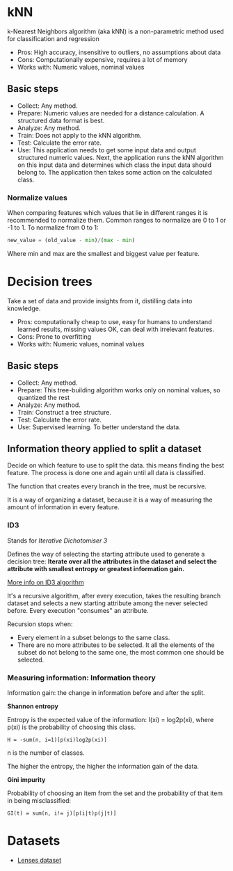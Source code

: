 # kNN
k-Nearest Neighbors algorithm (aka kNN) is a non-parametric method used for classification and regression

* Pros: High accuracy, insensitive to outliers, no assumptions about data 
* Cons: Computationally expensive, requires a lot of memory
* Works with: Numeric values, nominal values

## Basic steps

* Collect: Any method.
* Prepare: Numeric values are needed for a distance calculation. A structured data format is best.
* Analyze: Any method.
* Train: Does not apply to the kNN algorithm.
* Test: Calculate the error rate.
* Use: This application needs to get some input data and output structured numeric values. 
Next, the application runs the kNN algorithm on this input data and determines which class the 
input data should belong to. The application then takes some action on the calculated class.

### Normalize values
When comparing features which values that lie in different ranges it is recommended to normalize them. 
Common ranges to normalize are 0 to 1 or -1 to 1. To normalize from 0 to 1:

```python
new_value = (old_value - min)/(max - min)
```

Where min and max are the smallest and biggest value per feature.

# Decision trees
Take a set of data and provide insights from it, distilling data into knowledge.

* Pros: computationally cheap to use, easy for humans to understand learned results, missing values OK, can deal with 
 irrelevant features.
* Cons: Prone to overfitting
* Works with: Numeric values, nominal values

## Basic steps
* Collect: Any method.
* Prepare: This tree-building algorithm works only on nominal values, so quantized the rest
* Analyze: Any method.
* Train: Construct a tree structure.
* Test: Calculate the error rate.
* Use: Supervised learning. To better understand the data. 

## Information theory applied to split a dataset
Decide on which feature to use to split the data. this means finding the best feature. The process is done one and
again until all data is classified.

The function that creates every branch in the tree, must be recursive.

It is a way of organizing a dataset, because it is a way of measuring the amount of information in every feature.

### ID3

Stands for *Iterative Dichotomiser 3*

Defines the way of selecting the starting attribute used to generate a decision tree:
**Iterate over all the attributes in the dataset and select the attribute with smallest entropy or greatest information gain.**

[More info on ID3 algorithm](http://en.wikipedia.org/wiki/ID3_algorithm)

It's a recursive algorithm, after every execution, takes the resulting branch dataset and selects a new starting attribute
among the never selected before. Every execution "consumes" an attribute.

Recursion stops when:

* Every element in a subset belongs to the same class.
* There are no more attributes to be selected. It all the elements of the subset do not belong to the same one, the most
common one should be selected.

### Measuring information: Information theory
Information gain: the change in information before and after the split.

**Shannon entropy**

Entropy is the expected value of the information: I(xi) = log2p(xi), where p(xi) is the probability of choosing 
this class.

    H = -sum(n, i=1)[p(xi)log2p(xi)]

n is the number of classes.

The higher the entropy, the higher the information gain of the data.

**Gini impurity**

Probability of choosing an item from the set and the probability of that item in being misclassified:

    GI(t) = sum(n, i!= j)[p(i|t)p(j|t)]


# Datasets

* [Lenses dataset](http://archive.ics.uci.edu/ml/machine-learning-databases/lenses/) 

